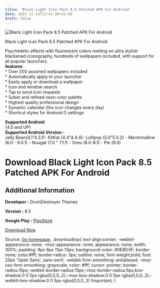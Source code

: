 ```yaml
---
title: 'Black Light Icon Pack 8.5 Patched APK For Android'
date: 2019-12-14T23:42:00+01:00
draft: false
---
```


![Black Light Icon Pack 8.5 Patched APK For Android](https://i1.wp.com/apkhome.net/wp-content/uploads/2019/12/Black-Light-Icon-Pack-8.5-Patched.png "Black Light Icon Pack 8.5 Patched APK For Android")

  

Black Light Icon Pack 8.5 Patched APK For Android

Psychedelic effects with fluorescent colors melting on ultra stylish blackened iconography, hundreds of wallpapers included, with support for all popular launchers.  
**features**  
\* Over 200 assorted wallpapers included  
\* Automatically apply to your launcher  
\* Easily apply or download a wallpaper  
\* Icon and window search  
\* Tap to send icon requests  
\* Sober and refined neon color palette  
\* Highest quality professional design  
\* Dynamic calendar (the icon changes every day)  
\* Shortcut styles for Android O settings

**Supported Android**  
{4.0 and UP}  
**Supported Android Version**:-  
Jelly Bean(4.1"4.3.1)- KitKat (4.4"4.4.4)- Lollipop (5.0"5.0.2) - Marshmallow (6.0 - 6.0.1) - Nougat (7.0 " 7.1.1) - Oreo (8.0-8.1) - Pie (9.0)

Download Black Light Icon Pack 8.5 Patched APK For Android
==========================================================

Additional Information
----------------------

**Developer :** DrumDestroyer Themes

**Version :** 8.5

**Google Play :** [PlayStore](https://play.google.com/store/apps/details?id=black.light.icons.ddt)

  

[Download Now](https://store4app.co/post/black-light-icon-pack-8-5-patched-apk-for-android_1576349927)

  
Source: [Go homepage.](https://store4app.co/post/black-light-icon-pack-8-5-patched-apk-for-android_1576349927) .downloadtop{ text-align:center; -webkit-appearance: none; -moz-appearance: none; appearance: none; width: 100%; padding: 9px 9px 11px 13px; background-color: #0EBD3F; border: none; color:#fff; border-radius: 3px; outline: none; font-weight;bold; font: 20px 'Open Sans', sans-serif; -webkit-font-smoothing: antialiased; -moz-osx-font-smoothing: grayscale; color: #fff; cursor: pointer; border-radius:15px;-webkit-border-radius:15px;-moz-border-radius:5px;box-shadow:0 0 5px rgba(0,0,0,.2);-moz-box-shadow:0 0 5px rgba(0,0,0,.2);-webkit-box-shadow:0 0 5px rgba(0,0,0,.2) !important; }